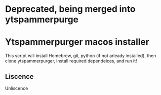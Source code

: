 # Deprecated, being merged into ytspammerpurge

# Ytspammerpurger macos installer
This script will install Homebrew, git, python (if not arleady installed), then clone ytspammerpurger, install required dependeices, and run it!

## Liscence
Unliscence
